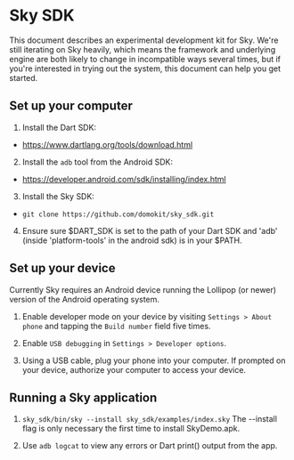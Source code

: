 Sky SDK
=======

This document describes an experimental development kit for Sky. We're still
iterating on Sky heavily, which means the framework and underlying engine are
both likely to change in incompatible ways several times, but if you're
interested in trying out the system, this document can help you get started.

Set up your computer
--------------------

1. Install the Dart SDK:
  - https://www.dartlang.org/tools/download.html

2. Install the ``adb`` tool from the Android SDK:
  - https://developer.android.com/sdk/installing/index.html

3. Install the Sky SDK:
  - ``git clone https://github.com/domokit/sky_sdk.git``

4.  Ensure sure $DART_SDK is set to the path of your Dart SDK and 'adb'
    (inside 'platform-tools' in the android sdk) is in your $PATH.


Set up your device
------------------

Currently Sky requires an Android device running the Lollipop (or newer) version
of the Android operating system.

1. Enable developer mode on your device by visiting ``Settings > About phone``
   and tapping the ``Build number`` field five times.

2. Enable ``USB debugging`` in ``Settings > Developer options``.

3. Using a USB cable, plug your phone into your computer. If prompted on your
   device, authorize your computer to access your device.


Running a Sky application
-------------------------

1. ``sky_sdk/bin/sky --install sky_sdk/examples/index.sky``
   The --install flag is only necessary the first time to install SkyDemo.apk.

2.  Use ``adb logcat`` to view any errors or Dart print() output from the app.